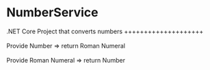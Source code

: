# NumberService
.NET Core Project that converts numbers
++++++++++++++++++++</br></br>
Provide Number => return Roman Numeral</br>
</br>
Provide Roman Numeral => return Number
